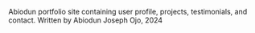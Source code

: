 Abiodun portfolio site containing user profile, projects, testimonials, and contact.
Written by Abiodun Joseph Ojo, 2024
